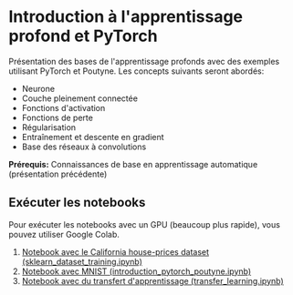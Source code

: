 Introduction à l'apprentissage profond et PyTorch
=================================================

Présentation des bases de l'apprentissage profonds avec des exemples utilisant PyTorch et Poutyne. Les concepts suivants seront abordés:
 - Neurone
 - Couche pleinement connectée
 - Fonctions d'activation
 - Fonctions de perte
 - Régularisation
 - Entraînement et descente en gradient
 - Base des réseaux à convolutions

**Prérequis:** Connaissances de base en apprentissage automatique (présentation précédente)


Exécuter les notebooks
----------------------

Pour exécuter les notebooks avec un GPU (beaucoup plus rapide), vous pouvez utiliser Google Colab.

1. [Notebook avec le California house-prices dataset (sklearn_dataset_training.ipynb)](https://colab.research.google.com/github/freud14/bootcamp-iid-2021-deep-learning/blob/master/sklearn_dataset_training.ipynb)
2. [Notebook avec MNIST (introduction_pytorch_poutyne.ipynb)](https://colab.research.google.com/github/freud14/bootcamp-iid-2021-deep-learning/blob/master/introduction_pytorch_poutyne.ipynb)
3. [Notebook avec du transfert d'apprentissage (transfer_learning.ipynb)](https://colab.research.google.com/github/freud14/bootcamp-iid-2021-deep-learning/blob/master/transfer_learning.ipynb)
